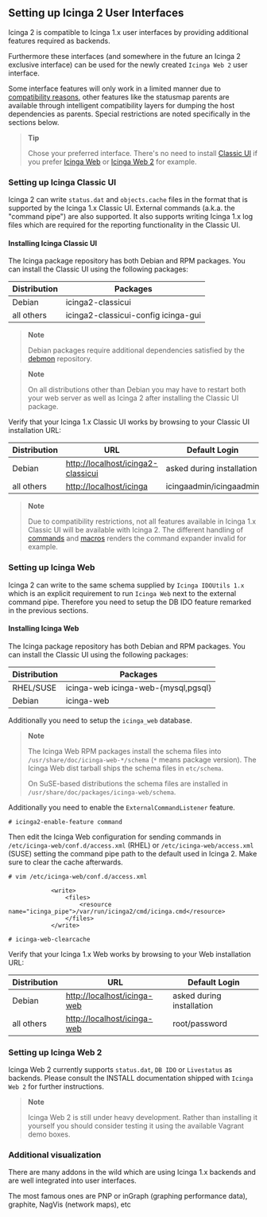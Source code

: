 ## <a id="setting-up-icinga2-user-interfaces"></a> Setting up Icinga 2 User Interfaces

Icinga 2 is compatible to Icinga 1.x user interfaces by providing additional
features required as backends.

Furthermore these interfaces (and somewhere in the future an Icinga 2
exclusive interface) can be used for the newly created `Icinga Web 2`
user interface.

Some interface features will only work in a limited manner due to
[compatibility reasons](#differences-1x-2), other features like the
statusmap parents are available through intelligent compatibility layers
for dumping the host dependencies as parents.
Special restrictions are noted specifically in the sections below.

> **Tip**
>
> Chose your preferred interface. There's no need to install [Classic UI](#setting-up-icinga-classic-ui)
> if you prefer [Icinga Web](#setting-up-icinga-web) or [Icinga Web 2](#setting-up-icingaweb2) for example.

### <a id="setting-up-icinga-classic-ui"></a> Setting up Icinga Classic UI

Icinga 2 can write `status.dat` and `objects.cache` files in the format that
is supported by the Icinga 1.x Classic UI. External commands (a.k.a. the
"command pipe") are also supported. It also supports writing Icinga 1.x
log files which are required for the reporting functionality in the Classic UI.

#### <a id="installing-icinga-classic-ui"></a> Installing Icinga Classic UI

The Icinga package repository has both Debian and RPM packages. You can install
the Classic UI using the following packages:

  Distribution  | Packages
  --------------|---------------------
  Debian        | icinga2-classicui
  all others    | icinga2-classicui-config icinga-gui

> **Note**
>
> Debian packages require additional dependencies satisfied by the [debmon](http://www.debmong.org)
> repository.

> **Note**
>
> On all distributions other than Debian you may have to restart both your web
> server as well as Icinga 2 after installing the Classic UI package.

Verify that your Icinga 1.x Classic UI works by browsing to your Classic
UI installation URL:

  Distribution  | URL                                                                      | Default Login
  --------------|--------------------------------------------------------------------------|--------------------------
  Debian        | [http://localhost/icinga2-classicui](http://localhost/icinga2-classicui) | asked during installation
  all others    | [http://localhost/icinga](http://localhost/icinga)                       | icingaadmin/icingaadmin

> **Note**
>
> Due to compatibility restrictions, not all features available in Icinga 1.x
> Classic UI will be available with Icinga 2. The different handling of
> [commands](#differences-1x-2-commands) and [macros](#differences-1x-2-macros)
> renders the command expander invalid for example.


### <a id="setting-up-icinga-web"></a> Setting up Icinga Web

Icinga 2 can write to the same schema supplied by `Icinga IDOUtils 1.x` which
is an explicit requirement to run `Icinga Web` next to the external command pipe.
Therefore you need to setup the DB IDO feature remarked in the previous sections.

#### <a id="installing-icinga-web"></a> Installing Icinga Web

The Icinga package repository has both Debian and RPM packages. You can install
the Classic UI using the following packages:

  Distribution  | Packages
  --------------|-------------------------------------
  RHEL/SUSE     | icinga-web icinga-web-{mysql,pgsql}
  Debian        | icinga-web

Additionally you need to setup the `icinga_web` database.

> **Note**
>
> The Icinga Web RPM packages install the schema files into
> `/usr/share/doc/icinga-web-*/schema` (`*` means package version).
> The Icinga Web dist tarball ships the schema files in `etc/schema`.
>
> On SuSE-based distributions the schema files are installed in
> `/usr/share/doc/packages/icinga-web/schema`.


Additionally you need to enable the `ExternalCommandListener` feature.

    # icinga2-enable-feature command

Then edit the Icinga Web configuration for sending commands in `/etc/icinga-web/conf.d/access.xml`
(RHEL) or `/etc/icinga-web/access.xml` (SUSE) setting the command pipe path
to the default used in Icinga 2. Make sure to clear the cache afterwards.

    # vim /etc/icinga-web/conf.d/access.xml

                <write>
                    <files>
                        <resource name="icinga_pipe">/var/run/icinga2/cmd/icinga.cmd</resource>
                    </files>
                </write>

    # icinga-web-clearcache

Verify that your Icinga 1.x Web works by browsing to your Web installation URL:

  Distribution  | URL                                                         | Default Login
  --------------|-------------------------------------------------------------|--------------------------
  Debian        | [http://localhost/icinga-web](http://localhost/icinga-web)  | asked during installation
  all others    | [http://localhost/icinga-web](http://localhost/icinga-web)  | root/password



### <a id="setting-up-icingaweb2"></a> Setting up Icinga Web 2

Icinga Web 2 currently supports `status.dat`, `DB IDO` or `Livestatus` as backends.
Please consult the INSTALL documentation shipped with `Icinga Web 2` for
further instructions.

> **Note**
>
> Icinga Web 2 is still under heavy development. Rather than installing it
> yourself you should consider testing it using the available Vagrant
> demo boxes.

### <a id="additional-visualization"></a> Additional visualization

There are many addons in the wild which are using Icinga 1.x backends and
are well integrated into user interfaces.

The most famous ones are PNP or inGraph (graphing performance data), graphite, NagVis
(network maps), etc


